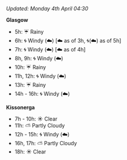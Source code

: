 *Updated: Monday 4th April 04:30*

**Glasgow**

* 5h: :umbrella: Rainy
* 6h: :cyclone: Windy (:cloud:) [:cloud: as of 3h, :cyclone:(:cloud:) as of 5h]
* 7h: :cyclone: Windy (:cloud:) [:cloud: as of 4h]
* 8h, 9h: :cyclone: Windy (:cloud:)
* 10h: :umbrella: Rainy
* 11h, 12h: :cyclone: Windy (:cloud:)
* 13h: :umbrella: Rainy
* 14h - 16h: :cyclone: Windy (:cloud:)

**Kissonerga**

* 7h - 10h: :sunny: Clear
* 11h: :partly_sunny: Partly Cloudy
* 12h - 15h: :cyclone: Windy (:cloud:)
* 16h, 17h: :partly_sunny: Partly Cloudy
* 18h: :sunny: Clear
